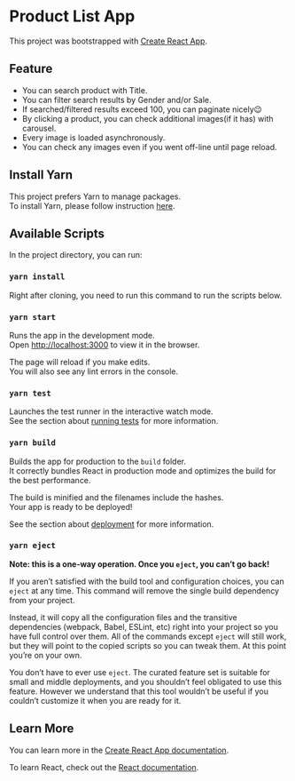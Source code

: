 # Product List App

This project was bootstrapped with [Create React App](https://github.com/facebook/create-react-app).

## Feature

- You can search product with Title.
- You can filter search results by Gender and/or Sale.
- If searched/filtered results exceed 100, you can paginate nicely😉
- By clicking a product, you can check additional images(if it has) with carousel.
- Every image is loaded asynchronously.
- You can check any images even if you went off-line until page reload.

## Install Yarn

This project prefers Yarn to manage packages.\
To install Yarn, please follow instruction [here](https://yarnpkg.com/getting-started/install).

## Available Scripts

In the project directory, you can run:

### `yarn install`

Right after cloning, you need to run this command to run the scripts below.

### `yarn start`

Runs the app in the development mode.\
Open [http://localhost:3000](http://localhost:3000) to view it in the browser.

The page will reload if you make edits.\
You will also see any lint errors in the console.

### `yarn test`

Launches the test runner in the interactive watch mode.\
See the section about [running tests](https://facebook.github.io/create-react-app/docs/running-tests) for more information.

### `yarn build`

Builds the app for production to the `build` folder.\
It correctly bundles React in production mode and optimizes the build for the best performance.

The build is minified and the filenames include the hashes.\
Your app is ready to be deployed!

See the section about [deployment](https://facebook.github.io/create-react-app/docs/deployment) for more information.

### `yarn eject`

**Note: this is a one-way operation. Once you `eject`, you can’t go back!**

If you aren’t satisfied with the build tool and configuration choices, you can `eject` at any time. This command will remove the single build dependency from your project.

Instead, it will copy all the configuration files and the transitive dependencies (webpack, Babel, ESLint, etc) right into your project so you have full control over them. All of the commands except `eject` will still work, but they will point to the copied scripts so you can tweak them. At this point you’re on your own.

You don’t have to ever use `eject`. The curated feature set is suitable for small and middle deployments, and you shouldn’t feel obligated to use this feature. However we understand that this tool wouldn’t be useful if you couldn’t customize it when you are ready for it.

## Learn More

You can learn more in the [Create React App documentation](https://facebook.github.io/create-react-app/docs/getting-started).

To learn React, check out the [React documentation](https://reactjs.org/).
